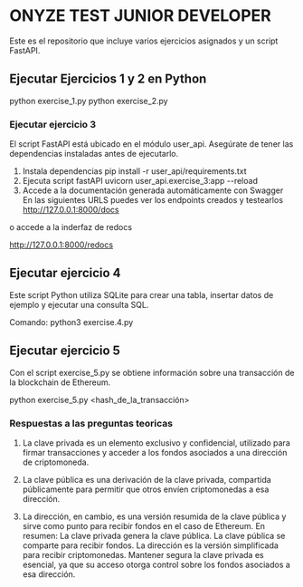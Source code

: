 # ONYZE TEST JUNIOR DEVELOPER

Este es el repositorio que incluye varios ejercicios asignados y un script FastAPI.

## Ejecutar Ejercicios 1 y 2 en Python
python exercise_1.py
python exercise_2.py



### Ejecutar ejercicio 3
El script FastAPI está ubicado en el módulo user_api. Asegúrate de tener las dependencias instaladas antes de ejecutarlo.

1. Instala dependencias
pip install -r user_api/requirements.txt
2. Ejecuta script fastAPI
uvicorn user_api.exercise_3:app --reload
3. Accede a la documentación generada automáticamente con Swagger
En las siguientes URLS puedes ver los endpoints creados y testearlos
http://127.0.0.1:8000/docs

o accede a la inderfaz de redocs

http://127.0.0.1:8000/redocs
## Ejecutar ejercicio 4
Este script Python utiliza SQLite para crear una tabla, insertar datos de ejemplo y ejecutar una consulta SQL.

Comando:
python3 exercise.4.py

## Ejecutar ejercicio 5
Con el script exercise_5.py se obtiene información sobre una transacción de la blockchain de Ethereum.

python exercise_5.py <hash_de_la_transacción>

### Respuestas a las preguntas teoricas
1. La clave privada es un elemento exclusivo y confidencial, utilizado para firmar transacciones y acceder a los fondos asociados a una dirección de criptomoneda.

2. La clave pública es una derivación de la clave privada, compartida públicamente para permitir que otros envíen criptomonedas a esa dirección.

3. La dirección, en cambio, es una versión resumida de la clave pública y sirve como punto para recibir fondos en el caso de Ethereum.
En resumen:
La clave privada genera la clave pública.
La clave pública se comparte para recibir fondos.
La dirección es la versión simplificada para recibir criptomonedas.
Mantener segura la clave privada es esencial, ya que su acceso otorga control sobre los fondos asociados a esa dirección.

